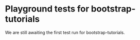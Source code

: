 # Playground tests for bootstrap-tutorials
We are still awaiting the first test run for bootstrap-tutorials.
